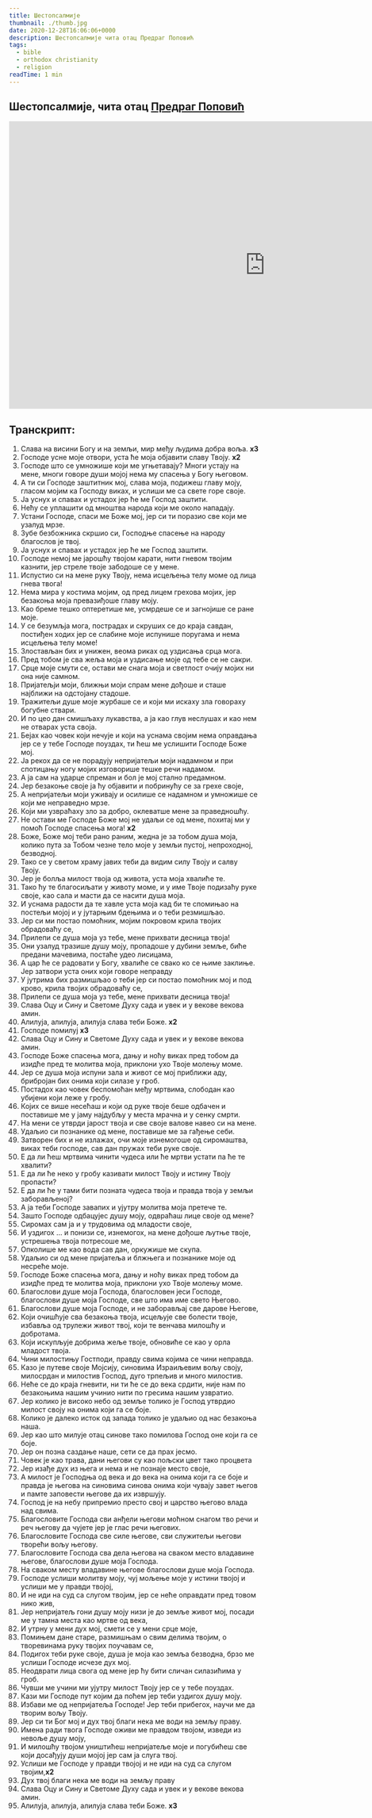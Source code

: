 ```yaml
---
title: Шестопсалмије
thumbnail: ./thumb.jpg
date: 2020-12-28T16:06:06+0000
description: Шестопсалмије чита отац Предраг Поповић
tags:
  - bible
  - orthodox christianity
  - religion
readTime: 1 min
---
```


## Шестопсалмије, чита отац [Предраг Поповић](https://www.youtube.com/channel/UCemJnziIY4jC8HfH1vqxhzw)

<iframe width="1031" height="580" src="https://www.youtube.com/embed/s8Ulr6HgdLE?list=PLeXpWRgWgS3w5GS0h2yHdQEdinu9bgDmc" frameborder="0" allow="accelerometer; autoplay; clipboard-write; encrypted-media; gyroscope; picture-in-picture" allowfullscreen></iframe>

## Транскрипт:

1. Слава на висини Богу и на земљи, мир међу људима добра воља. **x3**
2. Господе усне моје отвори, уста ће моја објавити славу Твоју. **x2**
3. Господе што се умножише који ме угњетавају? Многи устају на мене, многи говоре души мојој нема му спасења у Богу његовом.
4. А ти си Господе заштитник мој, слава моја, подижеш главу моју, гласом мојим ка Господу виках, и услиши ме са свете горе своје.
5. Ја уснух и спавах и устадох јер ће ме Господ заштити.
6. Нећу се уплашити од мноштва народа који ме около нападају.
7. Устани Господе, спаси ме Боже мој, јер си ти поразио све који ме узалуд мрзе.
8. Зубе безбожника скршио си, Господње спасење на народу благослов је твој.
9. Ја уснух и спавах и устадох јер ће ме Господ заштити.
10. Господе немој ме јарошћу твојом карати, нити гневом твојим казнити, јер стреле твоје забодоше се у мене.
11. Испустио си на мене руку Твоју, нема исцељења телу моме од лица гнева твога!
12. Нема мира у костима мојим, од пред лицем грехова мојих, јер безакоња моја превазиђоше главу моју.
13. Као бреме тешко оптеретише ме, усмрдеше се и загнојише се ране моје.
14. У се безумљја мога, пострадах и скруших се до краја савдан, постиђен ходих јер се слабине моје испунише поругама и нема исцељења телу моме!
15. Злостављан бих и унижен, веома риках од уздисања срца мога.
16. Пред тобом је сва жеља моја и уздисање моје од тебе се не сакри.
17. Срце моје смути се, остави ме снага моја и светлост очију мојих ни она није самном.
18. Пријатељји моји, ближњи моји спрам мене дођоше и сташе најближи на одстојану стадоше.
19. Тражитељи душе моје журбаше се и који ми искаху зла говораху богубне ствари.
20. И по цео дан смишљаху лукавства, а ја као глув неслушах и као нем не отварах уста своја.
21. Бејах као човек који нечује и који на уснама својим нема оправдања јер се у тебе Господе поуздах, ти ћеш ме услишити Господе Боже мој.
22. Ја рекох да се не порадују непријатељи моји надамном и при спотицању ногу мојих изговорише тешке речи надамом.
23. А ја сам на ударце спреман и бол је мој стално предамном.
24. Јер безакоње своје ја ћу објавити и побринућу се за грехе своје,
25. А непријатељи моји уживају и осилише се надамном и умножише се који ме неправедно мрзе.
26. Који ми узвраћаху зло за добро, оклеватше мене за праведношћу.
27. Не остави ме Господе Боже мој не удаљи се од мене, похитај ми у помоћ Господе спасења мога! **x2**
28. Боже, Боже мој теби рано раним, жедна је за тобом душа моја, колико пута за Тобом чезне тело моје у земљи пустој, непроходној, безводној.
29. Тако се у светом храму јавих теби да видим силу Твоју и салву Твоју.
30. Јер је болља милост твоја од живота, уста моја хвалиће те.
31. Тако ћу те благосиљати у животу моме, и у име Твоје подизаћу руке своје, као сала и масти да се насити душа моја.
32. И уснама радости да те хавле уста моја кад би те спомињао на постељи мојој и у јутарњим бдењима и о теби резмишљао.
33. Јер си ми постао помоћник, мојим покровом крила твојих обрадоваћу се,
34. Прилепи се душа моја уз тебе, мене прихвати десница твоја!
35. Они узалуд тразише душу моју, пропадоше у дубини земље, биће предани мачевима, постаће удео лисицама,
36. А цар ће се радовати у Богу, хвалиће се свако ко се њиме заклиње. Јер затвори уста оних који говоре неправду
37. У јутрима бих размишљао о теби јер си постао помоћник мој и под крово, крила твојих обрадоваћу се,
38. Прилепи се душа моја уз тебе, мене прихвати десница твоја!
39. Слава Оцу и Сину и Светоме Духу сада и увек и у векове векова амин.
40. Алилуја, алилуја, алилуја слава теби Боже. **x2**
41. Господе помилуј **x3**
42. Слава Оцу и Сину и Светоме Духу сада и увек и у векове векова амин.
43. Господе Боже спасења мога, дању и ноћу виках пред тобом да изидће пред те молитва моја, приклони ухо Твоје молењу моме.
44. Јер се душа моја испуни зала и живот се мој приближи аду, брибројан бих онима који силазе у гроб.
45. Постадох као човек беспомоћан међу мртвима, слободан као убијени који леже у гробу.
46. Којих се више несећаш и који од руке твоје беше одбачен и поставише ме у јаму најдубљу у места мрачна и у сенку смрти.
47. На мени се утврди јарост твоја и све своје валове навео си на мене.
48. Удаљио си познанике од мене, поставише ме за гађење себи.
49. Затворен бих и не излажах, очи моје изнемогоше од сиромаштва, виках теби господе, сав дан пружах теби руке своје.
50. Е да ли ћеш мртвима чинити чудеса или ће мртви устати па ће те хвалити?
51. Е да ли ће неко у гробу казивати милост Твоју и истину Твоју пропасти?
52. Е да ли ће у тами бити позната чудеса твоја и правда твоја у земљи заборављеној?
53. А ја теби Господе завапих и ујутру молитва моја претече те.
54. Зашто Господе одбацујес душу моју, одвраћаш лице своје од мене?
55. Сиромах сам ја и у трудовима од младости своје,
56. И уздигох ... и понизи се, изнемогох, на мене дођоше љутње твоје, устрешења твоја потресоше ме,
57. Опколише ме као вода сав дан, оркужише ме скупа. 
58. Удаљио си од мене пријатеља и блжњега и познанике моје од несреће моје.
59. Господе Боже спасења мога, дању и ноћу виках пред тобом да изидће пред те молитва моја, приклони ухо Твоје молењу моме.
60. Благослови душе моја Господа, благословен јеси Господе, благослови душе моја Господе, све што има име свето Његово.
61. Благослови душе моја Господе, и не заборављај све дарове Његове,
62. Који очишћује сва безакоња твоја, исцељује све болести твоје, избавља од трулежи живот твој, који те венчава милошћу и добротама.
63. Који искупљује добрима жеље твоје, обновиће се као у орла младост твоја.
64. Чини милостињу Гостподи, правду свима којима се чини неправда.
65. Казо је путеве своје Мојсију, синовима Израиљевим вољу своју, милосрдан и милостив Господ, дуго трпељив и много милостив.
66. Неће се до краја гневити, ни ти ће се до века срдити, није нам по безакоњима нашим учинио нити по гресима нашим узвратио.
67. Јер колико је високо небо од земље толико је Господ утврдио милост своју на онима који га се боје.
68. Колико је далеко исток од запада толико је удаљио од нас безакоња наша.
69. Јер као што милује отац синове тако помилова Господ оне који га се боје.
70. Јер он позна саздање наше, сети се да прах јесмо.
71. Човек је као трава, дани његови су као пољски цвет тако процвета
72. Јер изађе дух из њега и нема и не познаје место своје,
73. А милост је Господња од века и до века на онима који га се боје и правда је његова на синовима синова онима који чувају завет његов и памте заповести његове да их извршују.
74. Господ је на небу припремио престо свој и царство његово влада над свима.
75. Благословите Господа сви анђели његови моћном снагом тво речи и реч његову да чујете јер је глас речи његових.
76. Благословите Господа све силе његове, сви служитељи његови творећи вољу његову.
77. Благословите Господа сва дела његова на сваком место владавине његове, благослови душе моја Господа.
78. На сваком месту владавине његове благослови душе моја Господа.
79. Господе услиши молитву моју, чуј мољење моје у истини твојој и услиши ме у правди твојој,
80. И не иди на суд са слугом твојим, јер се неће оправдати пред товом нико жив,
81. Јер непријатељ гони душу моју низи је до земље живот мој, посади ме у тамна места као мртве од века,
82. И утрну у мени дух мој, смети се у мени срце моје,
83. Помињем дане старе, размишњам о свим делима твојим, о творевинама руку твојих поучавам се,
84. Подигох теби руке своје, душа је моја као земља безводна, брзо ме услиши Господе исчезе дух мој.
85. Неодврати лица свога од мене јер ћу бити сличан силазићима у гроб.
86. Чувши ме учини ми ујутру милост Твоју јер се у тебе поуздах.
87. Кази ми Господе пут којим да поћем јер теби уздигох душу моју.
88. Избави ме од непријатеља Господе! Јер теби прибегох, научи ме да творим вољу Твоју.
89. Јер си ти Бог мој и дух твој благи нека ме води на земљу праву.
90. Имена ради твога Господе оживи ме правдом твојом, изведи из невоље душу моју,
91. И милошћу твојом уништићеш непријатеље моје и погубићеш све који досађују души мојој јер сам ја слуга твој.
92. Услиши ме Господе у правди твојој и не иди на суд са слугом твојим,**x2**
93. Дух твој благи нека ме води на земљу праву
94. Слава Оцу и Сину и Светоме Духу сада и увек и у векове векова амин.
95. Алилуја, алилуја, алилуја слава теби Боже. **x3**
